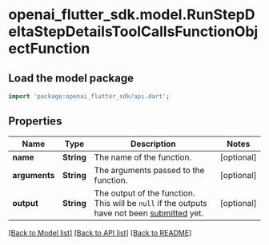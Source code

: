 # openai_flutter_sdk.model.RunStepDeltaStepDetailsToolCallsFunctionObjectFunction

## Load the model package
```dart
import 'package:openai_flutter_sdk/api.dart';
```

## Properties
Name | Type | Description | Notes
------------ | ------------- | ------------- | -------------
**name** | **String** | The name of the function. | [optional] 
**arguments** | **String** | The arguments passed to the function. | [optional] 
**output** | **String** | The output of the function. This will be `null` if the outputs have not been [submitted](/docs/api-reference/runs/submitToolOutputs) yet. | [optional] 

[[Back to Model list]](../README.md#documentation-for-models) [[Back to API list]](../README.md#documentation-for-api-endpoints) [[Back to README]](../README.md)


